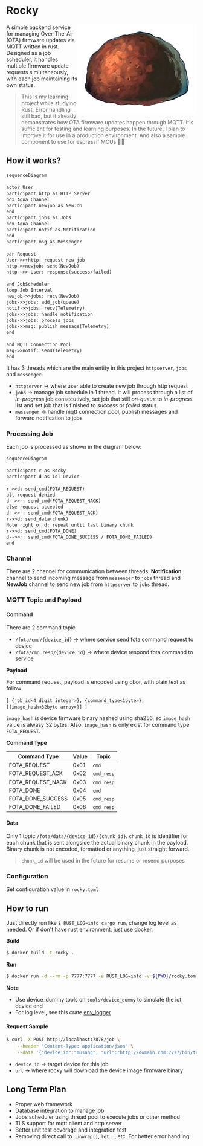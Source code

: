 # Rocky

<img align="right" src="docs/rocky.png" alt="Rocky logo">

A simple backend service for managing Over-The-Air (OTA) firmware updates via MQTT written in rust. Designed as a job scheduler, it handles multiple firmware update requests simultaneously, with each job maintaining its own status. 

> This is my learning project while studying Rust. Error handling still bad, but it already demonstrates how OTA firmware updates happen through MQTT. It's sufficient for testing and learning purposes. In the future, I plan to improve it for use in a production environment. And also a sample component to use for espressif MCUs 🤞🏼

## How it works?

```mermaid
sequenceDiagram

actor User
participant http as HTTP Server
box Aqua Channel
participant newjob as NewJob
end
participant jobs as Jobs 
box Aqua Channel
participant notif as Notification
end
participant msg as Messenger

par Request
User->>+http: request new job
http->>newjob: send(NewJob)
http-->>-User: response(success/failed)

and JobScheduler
loop Job Interval
newjob->>jobs: recv(NewJob)
jobs->>jobs: add_job(queue)
notif->>jobs: recv(Telemetry)
jobs->>jobs: handle_notification
jobs->>jobs: process jobs 
jobs->>msg: publish_message(Telemetry)
end

and MQTT Connection Pool
msg->>notif: send(Telemetry) 
end
```

It has 3 threads which are the main entity in this project `httpserver`, `jobs` and `messenger`. 

- `httpserver` → where user able to create new job through http request
- `jobs` → manage job schedule in 1 thread. It will process through a list of _in-progress_ job consecutively, set job that still _on-queue_ to _in-progress_ list and set job that is finished to _success_ or _failed_ status. 
- `messenger` → handle mqtt connection pool, publish messages and forward notification to jobs 

### Processing Job 

Each job is processed as shown in the diagram below:

```mermaid 
sequenceDiagram

participant r as Rocky 
participant d as IoT Device 

r->>d: send_cmd(FOTA_REQUEST)
alt request denied 
d-->>r: send_cmd(FOTA_REQUEST_NACK)
else request accepted
d-->>r: send_cmd(FOTA_REQUEST_ACK)
r->>d: send_data(chunk)
Note right of d: repeat until last binary chunk
r->>d: send_cmd(FOTA_DONE)
d-->>r: send_cmd(FOTA_DONE_SUCCESS / FOTA_DONE_FAILED)
end
```

### Channel

There are 2 channel for communication between threads. **Notification** channel to send incoming message from `messenger` to `jobs` thread and **NewJob** channel to send new job from `httpserver` to `jobs` thread.

### MQTT Topic and Payload

#### Command

There are 2 command topic

- `/fota/cmd/{device_id}` → where service send fota command request to device
- `/fota/cmd_resp/{device_id}` → where device respond fota command to service 

**Payload**

For command request, payload is encoded using cbor, with plain text as follow 

`[ {job_id<4 digit integer>}, {command_type<1byte>}, [{image_hash<32byte array>}] ]`

`image_hash` is device firmware binary hashed using sha256, so `image_hash` value is alwasy 32 bytes. Also, `image_hash` is only exist for command type `FOTA_REQUEST`.

**Command Type**

|Command Type|Value|Topic
|------------|-----|-----|
|FOTA_REQUEST|0x01 |`cmd`|
|FOTA_REQUEST_ACK|0x02 |`cmd_resp`|
|FOTA_REQUEST_NACK|0x03 |`cmd_resp`|
|FOTA_DONE|0x04 |`cmd`|
|FOTA_DONE_SUCCESS|0x05 |`cmd_resp`|
|FOTA_DONE_FAILED|0x06 |`cmd_resp`|


#### Data

Only 1 topic `/fota/data/{device_id}/{chunk_id}`. `chunk_id` is identifier for each chunk that is sent alongside the actual binary chunk in the payload. Binary chunk is not encoded, formatted or anything, just straight forward.

> `chunk_id` will be used in the future for resume or resend purposes

### Configuration

Set configuration value in `rocky.toml`

## How to run

Just directly run like `$ RUST_LOG=info cargo run`, change log level as needed. Or if don't have rust environment, just use docker.

**Build**

```sh
$ docker build -t rocky .
```

**Run**

```sh 
$ docker run -d --rm -p 7777:7777 -e RUST_LOG=info -v ${PWD}/rocky.toml:/rocky.toml --name rocky rocky
```

**Note**

- Use device_dummy tools on `tools/device_dummy` to simulate the iot device end
- For log level, see this crate [env_logger](https://docs.rs/env_logger/latest/env_logger/#enabling-logging)

#### Request Sample

```sh 
$ curl -X POST http://localhost:7878/job \
    --header "Content-Type: application/json" \
    --data '{"device_id":"musang", "url":"http://domain.com:7777/bin/test3.txt"}' -v
```

- `device_id` → target device for this job 
- `url` -> where rocky will download the device image firmware binary


## Long Term Plan 

- Proper web framework
- Database integration to manage job 
- Jobs scheduler using thread pool to execute jobs or other method 
- TLS support for mqtt client and http server 
- Better unit test coverage and integration test 
- Removing direct call to `.unwrap()`, `let _`, etc. For better error handling.
